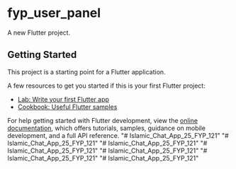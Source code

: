 # fyp_user_panel

A new Flutter project.

## Getting Started

This project is a starting point for a Flutter application.

A few resources to get you started if this is your first Flutter project:

- [Lab: Write your first Flutter app](https://docs.flutter.dev/get-started/codelab)
- [Cookbook: Useful Flutter samples](https://docs.flutter.dev/cookbook)

For help getting started with Flutter development, view the
[online documentation](https://docs.flutter.dev/), which offers tutorials,
samples, guidance on mobile development, and a full API reference.
"# Islamic_Chat_App_25_FYP_121" 
"# Islamic_Chat_App_25_FYP_121" 
"# Islamic_Chat_App_25_FYP_121" 
"# Islamic_Chat_App_25_FYP_121" 
"# Islamic_Chat_App_25_FYP_121" 
"# Islamic_Chat_App_25_FYP_121" 
"# Islamic_Chat_App_25_FYP_121" 
